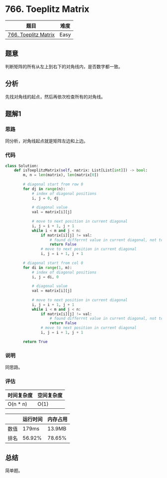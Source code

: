 # 766. Toeplitz Matrix

| 题目 | 难度 |
| ---- | ---- |
| [766. Toeplitz Matrix](https://leetcode.com/problems/toeplitz-matrix/) | Easy |

## 题意

判断矩阵的所有从左上到右下的对角线内，是否数字都一致。

## 分析

先找对角线的起点，然后再依次检查所有的对角线。

## 题解1

### 思路

同分析，对角线起点就是矩阵左边和上边。

### 代码

```python
class Solution:
    def isToeplitzMatrix(self, matrix: List[List[int]]) -> bool:
        m, n = len(matrix), len(matrix[0])
        
        # diagonal start from row 0
        for dj in range(n):
            # index of diagonal positions
            i, j = 0, dj
            
            # diagonal value
            val = matrix[i][j]
            
            # move to next position in current diagonal
            i, j = i + 1, j + 1
            while i < m and j < n:
                if matrix[i][j] != val:
                    # found differrnt value in current diagonal, not toeplitiz, return False
                    return False
                # move to next position in current diagonal
                i, j = i + 1, j + 1
            
        # diagonal start from col 0
        for di in range(1, m):
            # index of diagonal positions
            i, j = di, 0
            
            # diagonal value
            val = matrix[i][j]
            
            # move to next position in current diagonal
            i, j = i + 1, j + 1
            while i < m and j < n:
                if matrix[i][j] != val:
                    # found differrnt value in current diagonal, not toeplitiz, return False
                    return False
                # move to next position in current diagonal
                i, j = i + 1, j + 1
        
        return True
```

### 说明

同思路。

### 评估

| 时间复杂度 | 空间复杂度 |
| ---- | ---- |
| O(n * n) | O(1) |

| | 运行时间 | 内存占用 |
| ---- | ---- | ---- |
| 数值 | 179ms | 13.9MB |
| 排名 | 56.92% | 78.65% |

## 总结

简单题。
